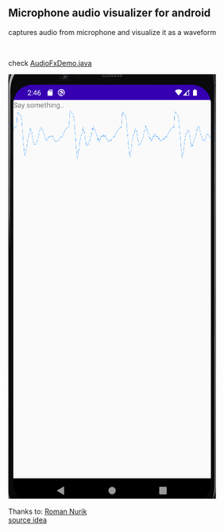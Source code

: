## Microphone audio visualizer for android

<p>captures audio from microphone and visualize it as a waveform</p>
<br>

check 
[AudioFxDemo.java](app/src/main/java/com/example/apiexploration/AudioFxDemo.java)

![demo.gif](demo.gif)

Thanks to:
[Roman Nurik](https://github.com/romannurik) <br>
[source idea](https://android.googlesource.com/platform/development/+/master/samples/ApiDemos/src/com/example/android/apis/media/AudioFxDemo.java)
